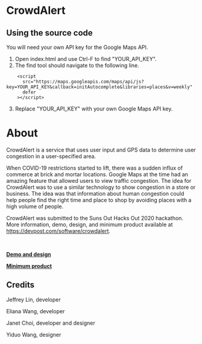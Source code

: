 # CrowdAlert

## Using the source code

You will need your own API key for the Google Maps API.

1. Open index.html and use Ctrl-F to find "YOUR_API_KEY".
2. The find tool should navigate to the following line.
```
    <script
      src="https://maps.googleapis.com/maps/api/js?key=YOUR_API_KEY&callback=initAutocomplete&libraries=places&v=weekly"
      defer
    ></script>
```
3. Replace "YOUR_API_KEY" with your own Google Maps API key.

# About

CrowdAlert is a service that uses user input and GPS data to determine user congestion in a user-specified area.

When COVID-19 restrictions started to lift, there was a sudden influx of commerce at brick and mortar locations. Google Maps at the time had an amazing feature that allowed users to view traffic congestion. The idea for CrowdAlert was to use a similar technology to show congestion in a store or business. The idea was that information about human congestion could help people find the right time and place to shop by avoiding places with a high volume of people.

CrowdAlert was submitted to the Suns Out Hacks Out 2020 hackathon. More information, demo, design, and minimum product available at https://devpost.com/software/crowdalert.

&nbsp;

**[Demo and design](https://www.youtube.com/watch?v=-ZiAOcCKW3Q)**

**[Minimum product](https://crowdalert.elianawang.repl.co/)**

## Credits

Jeffrey Lin, developer

Eliana Wang, developer

Janet Choi, developer and designer

Yiduo Wang, designer
